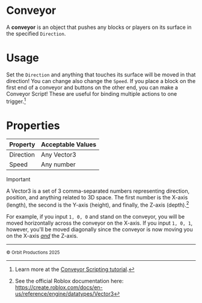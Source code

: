 # Conveyor
A **conveyor** is an object that pushes any blocks or players on its surface in the specified `Direction`.

# Usage
Set the `Direction` and anything that touches its surface will be moved in that direction! You can change also change the `Speed`. If you place a block on the first end of a conveyor and buttons on the other end, you can make a Conveyor Script! These are useful for binding multiple actions to one trigger.[^1]

# Properties
|Property |Acceptable Values|
|---------|-----------------|
|Direction|Any Vector3      |
|Speed    |Any number       |

>[!IMPORTANT]
>A Vector3 is a set of 3 comma-separated numbers representing direction, position, and anything related to 3D space. The first number is the X-axis (length), the second is the Y-axis (height), and finally, the Z-axis (depth).[^2]
>
>For example, if you input `1, 0, 0` and stand on the conveyor, you will be moved horizontally across the conveyor on the X-axis. If you input `1, 0, 1`, however, you'll be moved diagonally since the conveyor is now moving you on the X-axis <ins>*and*</ins> the Z-axis.

[^1]: Learn more at the [Conveyor Scripting tutorial](/tutorials/conveyor-scripting.md).
[^2]: See the official Roblox documentation here: <https://create.roblox.com/docs/en-us/reference/engine/datatypes/Vector3>

---

<sup>© Orbit Productions 2025</sup>
